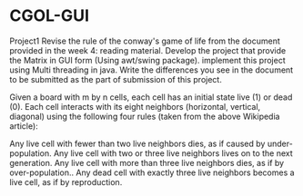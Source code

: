 # CGOL-GUI
Project1
Revise the rule of the conway's game of life from the document provided in the week 4: reading material. 
Develop the project that provide the Matrix in GUI form (Using awt/swing package). implement this project using Multi threading in java.
Write the differences you see in the document to be submitted as the part of submission of this project.

Given a board with m by n cells, each cell has an initial state live (1) or dead (0). Each cell interacts with its eight neighbors (horizontal, vertical, diagonal) using the following four rules (taken from the above Wikipedia article):

Any live cell with fewer than two live neighbors dies, as if caused by under-population.
Any live cell with two or three live neighbors lives on to the next generation.
Any live cell with more than three live neighbors dies, as if by over-population..
Any dead cell with exactly three live neighbors becomes a live cell, as if by reproduction.
